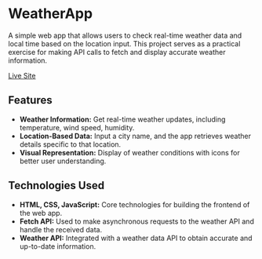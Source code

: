 # WeatherApp

A simple web app that allows users to check real-time weather data and local time based on the location input. This project serves as a practical exercise for making API calls to fetch and display accurate weather information.

[Live Site](https://kimanh188.github.io/WeatherApp/)

## Features

- **Weather Information:** Get real-time weather updates, including temperature, wind speed, humidity.
- **Location-Based Data:** Input a city name, and the app retrieves weather details specific to that location.
- **Visual Representation:** Display of weather conditions with icons for better user understanding.

## Technologies Used

- **HTML, CSS, JavaScript:** Core technologies for building the frontend of the web app.
- **Fetch API:** Used to make asynchronous requests to the weather API and handle the received data.
- **Weather API:** Integrated with a weather data API to obtain accurate and up-to-date information.
